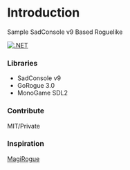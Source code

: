 # Introduction
Sample SadConsole v9 Based Roguelike

[![.NET](https://github.com/innercitypressure/sadconsole.roguelike.example/actions/workflows/dotnet.yml/badge.svg)](https://github.com/innercitypressure/sadconsole.roguelike.example/actions/workflows/dotnet.yml)

### Libraries
* SadConsole v9
* GoRogue 3.0
* MonoGame SDL2

### Contribute
MIT/Private

### Inspiration
[MagiRogue](https://github.com/Sofistico/MagiRogue)
